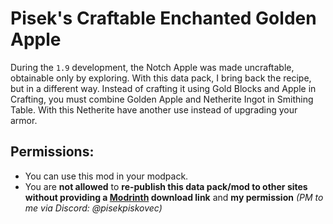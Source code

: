 # Pisek's Craftable Enchanted Golden Apple

During the `1.9` development, the Notch Apple was made uncraftable, obtainable only by exploring. With this data pack, I bring back the recipe, but in a different way. Instead of crafting it using Gold Blocks and Apple in Crafting, you must combine Golden Apple and Netherite Ingot in Smithing Table. With this Netherite have another use instead of upgrading your armor.

## Permissions:
* You can use this mod in your modpack.
* You are **not allowed** to **re-publish this data pack/mod to other sites without providing a [Modrinth](https://modrinth.com/mod/piseks-craftable-notch-gapple) download link** and **my permission** *(PM to me via Discord: @pisekpiskovec)*
